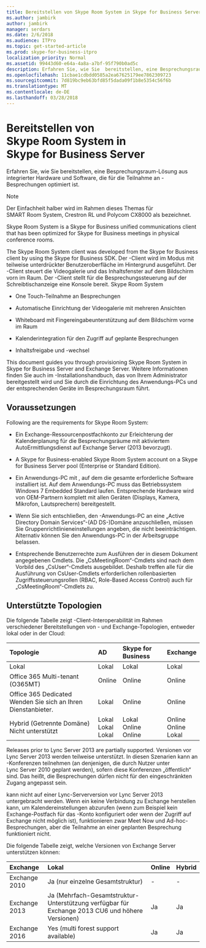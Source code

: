 ```yaml
---
title: Bereitstellen von Skype Room System in Skype for Business Server
ms.author: jambirk
author: jambirk
manager: serdars
ms.date: 2/6/2018
ms.audience: ITPro
ms.topic: get-started-article
ms.prod: skype-for-business-itpro
localization_priority: Normal
ms.assetid: 99443d60-e64a-4a8a-a7bf-95f790b0ad5c
description: Erfahren Sie, wie Sie  bereitstellen, eine Besprechungsraum-Lösung aus integrierter Hardware und Software, die für die Teilnahme an -Besprechungen optimiert ist.
ms.openlocfilehash: 11cbae1cdbdd0585a2ea67625179ee7862309723
ms.sourcegitcommit: 7d819bc9eb63bfd85f5dada09f1b8e5354c56f6b
ms.translationtype: MT
ms.contentlocale: de-DE
ms.lasthandoff: 03/28/2018
---
```

# <a name="deploy-skype-room-system-in-skype-for-business-server"></a>Bereitstellen von Skype Room System in Skype for Business Server
 
Erfahren Sie, wie Sie  bereitstellen, eine Besprechungsraum-Lösung aus integrierter Hardware und Software, die für die Teilnahme an -Besprechungen optimiert ist.
  
> [!NOTE]
> Der Einfachheit halber wird im Rahmen dieses Themas  für SMART Room System, Crestron RL und Polycom CX8000 als  bezeichnet. 
  
 Skype Room System is a Skype for Business unified communications client that has been optimized for Skype for Business meetings in physical conference rooms.
  
The Skype Room System client was developed from the Skype for Business client by using the Skype for Business SDK. Der -Client wird im Modus mit teilweise unterdrückter Benutzeroberfläche im Hintergrund ausgeführt. Der -Client steuert die Videogalerie und das Inhaltsfenster auf dem Bildschirm vorn im Raum. Der -Client stellt für die Besprechungssteuerung auf der Schreibtischanzeige eine Konsole bereit. Skype Room System 
  
- One Touch-Teilnahme an Besprechungen
    
- Automatische Einrichtung der Videogalerie mit mehreren Ansichten 
    
- Whiteboard mit Fingereingabeunterstützung auf dem Bildschirm vorne im Raum 
    
- Kalenderintegration für den Zugriff auf geplante Besprechungen
    
- Inhaltsfreigabe und -wechsel 
    
This document guides you through provisioning Skype Room System in Skype for Business Server and Exchange Server. Weitere Informationen finden Sie auch im -Installationshandbuch, das von Ihrem Administrator bereitgestellt wird und Sie durch die Einrichtung des Anwendungs-PCs und der entsprechenden Geräte im Besprechungsraum führt. 
  
## <a name="prerequisites"></a>Voraussetzungen

Following are the requirements for Skype Room System: 
  
- Ein Exchange-Ressourcenpostfachkonto zur Erleichterung der Kalenderplanung für die Besprechungsräume mit aktiviertem AutoErmittlungsdienst auf Exchange Server (2013 bevorzugt).
    
- A Skype for Business-enabled Skype Room System account on a Skype for Business Server pool (Enterprise or Standard Edition).
    
- Ein Anwendungs-PC mit , auf dem die gesamte erforderliche Software installiert ist. Auf dem Anwendungs-PC muss das Betriebssystem Windows 7 Embedded Standard laufen. Entsprechende Hardware wird von OEM-Partnern komplett mit allen Geräten (Displays, Kamera, Mikrofon, Lautsprechern) bereitgestellt.
    
- Wenn Sie sich entschließen, den -Anwendungs-PC an eine „Active Directory Domain Services“-(AD DS-)Domäne anzuschließen, müssen Sie Gruppenrichtlinieneinstellungen angeben, die  nicht beeinträchtigen. Alternativ können Sie den Anwendungs-PC in der Arbeitsgruppe belassen. 
    
- Entsprechende Benutzerrechte zum Ausführen der in diesem Dokument angegebenen Cmdlets. Die „CsMeetingRoom“-Cmdlets sind nach dem Vorbild des „CsUser“-Cmdlets ausgebildet. Deshalb treffen alle für die Ausführung von CsUser-Cmdlets erforderlichen rollenbasierten Zugriffssteuerungsrollen (RBAC, Role-Based Access Control) auch für „CsMeetingRoom“-Cmdlets zu. 
    
## <a name="supported-topologies"></a>Unterstützte Topologien

Die folgende Tabelle zeigt -Client-Interoperabilität im Rahmen verschiedener Bereitstellungen von - und Exchange-Topologien, entweder lokal oder in der Cloud: 
  

|**Topologie**|**AD**|**Skype for Business**|**Exchange**|
|:-----|:-----|:-----|:-----|
|Lokal  <br/> |Lokal  <br/> |Lokal  <br/> |Lokal  <br/> |
|Office 365 Multi-tenant (O365MT)  <br/> |Online  <br/> |Online  <br/> |Online  <br/> |
|Office 365 Dedicated  <br/> Wenden Sie sich an Ihren Dienstanbieter.  <br/> |Lokal  <br/> |Online  <br/> |Online  <br/> |
|Hybrid (Getrennte Domäne)  <br/> Nicht unterstützt  <br/> |Lokal  <br/> Lokal  <br/> Lokal  <br/> |Lokal  <br/> Online  <br/> Online  <br/> |Online  <br/> Online  <br/> Lokal  <br/> |
   
Releases prior to Lync Server 2013 are partially supported. Versionen vor Lync Server 2013 werden teilweise unterstützt. In diesen Szenarien kann  an -Konferenzen teilnehmen (an denjenigen, die durch Nutzer unter Lync Server 2010 geplant werden), sofern diese Konferenzen „öffentlich“ sind. Das heißt, die Besprechungen dürfen nicht für den eingeschränkten Zugang angepasst sein. 
  
 kann nicht auf einer Lync-Serverversion vor Lync Server 2013 untergebracht werden. Wenn ein  keine Verbindung zu Exchange herstellen kann, um Kalendereinstellungen abzurufen (wenn zum Beispiel kein Exchange-Postfach für das -Konto konfiguriert oder wenn der Zugriff auf Exchange nicht möglich ist), funktionieren zwar Meet Now und Ad-hoc-Besprechungen, aber die Teilnahme an einer geplanten Besprechung funktioniert nicht. 
  
Die folgende Tabelle zeigt, welche Versionen von Exchange Server  unterstützen können: 
  

|**Exchange**|**Lokal**|**Online**|**Hybrid**|
|:-----|:-----|:-----|:-----|
|Exchange 2010  <br/> |Ja (nur einzelne Gesamtstruktur)  <br/> |-  <br/> |-  <br/> |
|Exchange 2013  <br/> |Ja (Mehrfach-Gesamtstruktur-Unterstützung verfügbar für Exchange 2013 CU6 und höhere Versionen)  <br/> |Ja  <br/> |Ja  <br/> |
|Exchange 2016  <br/> |Yes (multi forest support available)  <br/> |Ja  <br/> |Ja  <br/> |
   

